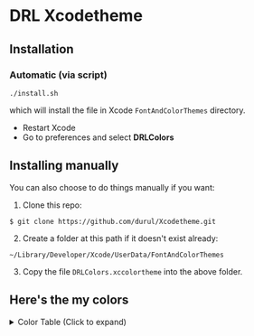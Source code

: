 # DRL Xcodetheme


## Installation

### Automatic (via script)
```
./install.sh
```

which will install the file in Xcode `FontAndColorThemes` directory.

- Restart Xcode
- Go to preferences and select **DRLColors**


## Installing manually

You can also choose to do things manually if you want:

1. Clone this repo:
```
$ git clone https://github.com/durul/Xcodetheme.git
```

2. Create a folder at this path if it doesn't exist already:
```
~/Library/Developer/Xcode/UserData/FontAndColorThemes
```

3. Copy the file `DRLColors.xccolortheme` into the above folder.


</p></details>


## Here's the my colors

<details><summary>Color Table (Click to expand)</summary><p>

| Component / Element                   	| Hex Color 	|                                                   	|
|----------------------------------------	|------------	|---------------------------------------------------	|
| **Editor Elements**	                  |             |                                                     |
| Background                             	| `#2B3135`  	| ![](https://placehold.it/30/2B3135/000000?text=+) 	|
| Current Line                           	| `#2B3135`   | ![](https://placehold.it/30/2B3135/000000?text=+) 	|
| Cursor                                	| `#FFFFFF`   | ![](https://placehold.it/30/FFFFFF/000000?text=+) 	|
| Selection                              	| `#14384D`   | ![](https://placehold.it/30/14384D/000000?text=+) 	|
| Invisibles                             	| `#8b8b8b`   | ![](https://placehold.it/30/8b8b8b/000000?text=+) 	|
| **Code Elements**	                    |             |                                                     |
| Plain Text                             	| `#737378`  	| ![](https://placehold.it/30/737378/000000?text=+) 	|
| Comments                               	| `#665B74`   | ![](https://placehold.it/30/665B74/000000?text=+) 	|
| Documentation Markup                   	| `#665B74`   | ![](https://placehold.it/30/665B74/000000?text=+) 	|
| Documentation Markup Keywords          	| `#665B74`   | ![](https://placehold.it/30/665B74/000000?text=+) 	|
| Strings                                	| `#BD4F26`  	| ![](https://placehold.it/30/BD4F26/000000?text=+) 	|
| Characters                             	| `#8D82C4`  	| ![](https://placehold.it/30/8D82C4/000000?text=+) 	|
| Numbers                                 | `#8D82C4`  	| ![](https://placehold.it/30/8D82C4/000000?text=+) 	|
| Keywords                               	| `#F4CD90`  	| ![](https://placehold.it/30/F4CD90/000000?text=+) 	|
| Preprocessor Statements                	| `#D69E78`  	| ![](https://placehold.it/30/D69E78/000000?text=+) 	|
| URLs                                   	| `#48A4E1`  	| ![](https://placehold.it/30/48A4E1/000000?text=+) 	|
| Attributes                             	| `#CA734A`  	| ![](https://placehold.it/30/CA734A/000000?text=+) 	|
| Project Class Names                    	| `#7FCD88`  	| ![](https://placehold.it/30/7FCD88/000000?text=+) 	|
| Project Function and Method Names      	| `#7FCD88`  	| ![](https://placehold.it/30/7FCD88/000000?text=+) 	|
| Project Constants                      	| `#7FCD88`  	| ![](https://placehold.it/30/7FCD88/000000?text=+) 	|
| Project Type Names                     	| `#7FCD88`  	| ![](https://placehold.it/30/7FCD88/000000?text=+) 	|
| Project Instance Variables and Globals 	| `#7FCD88`  	| ![](https://placehold.it/30/7FCD88/000000?text=+) 	|
| Project Preprocessor Macros             | `#C49081`   | ![](https://placehold.it/30/C49081/000000?text=+) 	|
| Other Class Names                      	| `#72BDDF`  	| ![](https://placehold.it/30/72BDDF/000000?text=+) 	|
| Other Function and Method Names        	| `#1A74CA`  	| ![](https://placehold.it/30/1A74CA/000000?text=+) 	|
| Other Constants                        	| `#728B00`  	| ![](https://placehold.it/30/728B00/000000?text=+) 	|
| Other Type Names                       	| `#72BDDF`  	| ![](https://placehold.it/30/72BDDF/000000?text=+) 	|
| Other Instance Variables and Globals   	| `#6F9482`  	| ![](https://placehold.it/30/6F9482/000000?text=+) 	|
| Other Preprocessor Macros              	| `#CD9670`  	| ![](https://placehold.it/30/CD9670/000000?text=+) 	|


</p></details>
